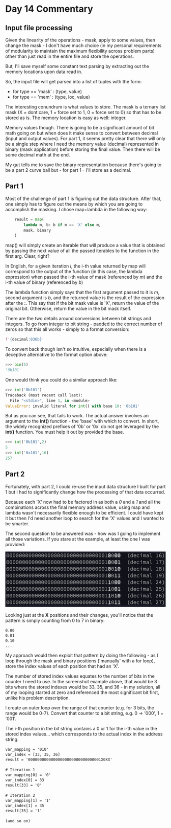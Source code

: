 # Day 14 Commentary

## Input file processing

Given the linearity of the operations - mask, apply to some values, then
change the mask - I don't have much choice (in my personal requirements
of modularity to maintain the maximum flexibility across problem parts)
other than just read in the entire file and store the operations.

But, I'll save myself some constant text parsing by extracting out the
memory locations upon data read in.

So, the input file will get parsed into a list of tuples with the form:

- for type == 'mask' : (type, value)
- for type == 'mem' : (type, loc, value)

The interesting conundrum is what values to store. The mask is a ternary
list mask (X = dont care, 1 = force set to 1, 0 = force set to 0) so that
has to be stored as is. The memory location is easy as well: integer.

Memory values though. There is going to be a significant amount of bit math
going on but when does it make sense to convert between decimal (input and
output values).  For part 1, it seems pretty clear that there will only be
a single step where I need the memory value (decimal) represented in binary
(mask application) before storing the final value. Then there will be some
decimal math at the end.

My gut tells me to save the binary representation because there's going to
be a part 2 curve ball but - for part 1 - I'll store as a decimal.

## Part 1

Most of the challenge of part 1 is figuring out the data structure.  After
that, one simply has to figure out the means by which you are going to
accomplish the masking. I chose map+lambda in the following way:

```python
    result = map(
        lambda m, b: b if m == 'X' else m,
        mask, binary
    )
```

map() will simply create an iterable that will produce a value that is
obtained by passing the next value of all the passed iterables to the
function in the first arg. Clear, right?

In English, for a given iteration *i*, the i-th value returned by map
will correspond to the output of the function (in this case, the lambda
expression) when passed the i-th value of mask (referenced by *m*) and
the i-th value of binary (referenced by *b*)

The lambda function simply says that the first argument passed to it
is *m*, second argument is *b*, and the returned value is the result
of the expression after the **:**. This say that if the bit mask value
is 'X', return the value of the original bit.  Otherwise, return the
value in the bit mask itself.

There are the two details around conversions between bit strings and
integers.  To go from integer to bit string - padded to the correct
number of zeros so that this all works - simply to a format conversion:

```python
f'{decimal:036b}'
```

To convert back though isn't so intuitive, especially when there is a
deceptive alternative to the format option above:

```python
>>> bin(5)
'0b101'
```

One would think you could do a similar approach like:

```python
>>> int('0b101')
Traceback (most recent call last):
  File "<stdin>", line 1, in <module>
ValueError: invalid literal for int() with base 10: '0b101'
```

But as you can see, that fails to work.  The actual answer involves
an argument to the **int()** function - the 'base' with which to
convert. In short, the widely recognized prefixes of '0b' or '0x'
do not get leveraged by the **int()** function.  You must help it
out by provided the base.

```python
>>> int('0b101',2)
5
>>> int('0x101',16)
257
```

## Part 2

Fortunately, with part 2, I could re-use the input data structure I
built for part 1 but I had to significantly change how the processing
of that data occurred.

Because each 'X' now had to be factored in as both a *0* and a *1* and
all the combinations across the final memory address value, using map
and lambda wasn't necessarily flexible enough to be efficient.  I could
have kept it but then I'd need another loop to search for the 'X' values
and I wanted to be smarter.

The second question to be answered was - how was I going to implement
all those variations. If you stare at the example, at least the one I
was provided:

![Variable mask example](./variable_example.png)

Looking just at the **X** positions and their changes, you'll notice
that the pattern is simply counting from 0 to 7 in binary:

```
0.00
0.01
0.10
...
```

My approach would then exploit that pattern by doing the following - as
I loop through the mask and binary positions ('manually' with a for loop),
store the index values of each position that had an 'X'.

The number of stored index values equates to the number of bits in the
counter I need to use. In the screenshot example above, that would be
3 bits where the stored indexes would be 33, 35, and 36 - in my solution,
all of my looping started at zero and referenced the most significant bit
first, unlike his problem description.

I create an outer loop over the range of that counter (e.g. for 3 bits,
the range would be 0-7).  Convert that counter to a bit string, e.g.
0 -> '000', 1 = '001'.

The i-th position in the bit string contains a 0 or 1 for the i-th value
in the stored index values... which corresponds to the actual index in
the address string.

```
var_mapping = '010'
var_index = [33, 35, 36]
result = '00000000000000000000000000000001X0XX'

# Iteration 1
var_mapping[0] = '0'
var_index[0] = 33
result[33] = '0'

# Iteration 2
var_mapping[1] = '1'
var_index[1] = 35
result[35] = '1'

(and so on)
```
